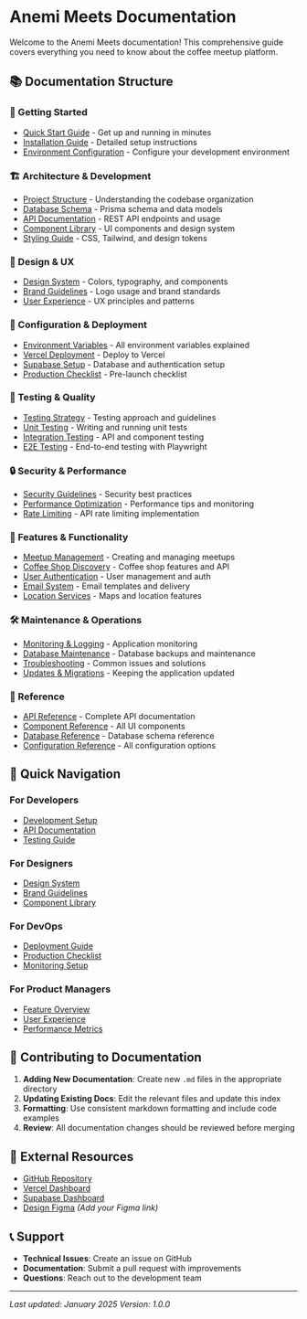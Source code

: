# Anemi Meets Documentation

Welcome to the Anemi Meets documentation! This comprehensive guide covers everything you need to know about the coffee meetup platform.

## 📚 Documentation Structure

### 🚀 Getting Started
- [Quick Start Guide](./getting-started/quick-start.md) - Get up and running in minutes
- [Installation Guide](./getting-started/installation.md) - Detailed setup instructions
- [Environment Configuration](./getting-started/environment.md) - Configure your development environment

### 🏗️ Architecture & Development
- [Project Structure](./development/project-structure.md) - Understanding the codebase organization
- [Database Schema](./development/database-schema.md) - Prisma schema and data models
- [API Documentation](./development/api-documentation.md) - REST API endpoints and usage
- [Component Library](./development/components.md) - UI components and design system
- [Styling Guide](./development/styling.md) - CSS, Tailwind, and design tokens

### 🎨 Design & UX
- [Design System](./design/design-system.md) - Colors, typography, and components
- [Brand Guidelines](./design/brand-guidelines.md) - Logo usage and brand standards
- [User Experience](./design/ux-guidelines.md) - UX principles and patterns

### 🔧 Configuration & Deployment
- [Environment Variables](./configuration/environment-variables.md) - All environment variables explained
- [Vercel Deployment](./deployment/vercel.md) - Deploy to Vercel
- [Supabase Setup](./deployment/supabase.md) - Database and authentication setup
- [Production Checklist](./deployment/production-checklist.md) - Pre-launch checklist

### 🧪 Testing & Quality
- [Testing Strategy](./testing/testing-strategy.md) - Testing approach and guidelines
- [Unit Testing](./testing/unit-tests.md) - Writing and running unit tests
- [Integration Testing](./testing/integration-tests.md) - API and component testing
- [E2E Testing](./testing/e2e-tests.md) - End-to-end testing with Playwright

### 🔒 Security & Performance
- [Security Guidelines](./security/security-guidelines.md) - Security best practices
- [Performance Optimization](./performance/optimization.md) - Performance tips and monitoring
- [Rate Limiting](./security/rate-limiting.md) - API rate limiting implementation

### 📱 Features & Functionality
- [Meetup Management](./features/meetups.md) - Creating and managing meetups
- [Coffee Shop Discovery](./features/coffee-shops.md) - Coffee shop features and API
- [User Authentication](./features/authentication.md) - User management and auth
- [Email System](./features/email-system.md) - Email templates and delivery
- [Location Services](./features/location.md) - Maps and location features

### 🛠️ Maintenance & Operations
- [Monitoring & Logging](./operations/monitoring.md) - Application monitoring
- [Database Maintenance](./operations/database.md) - Database backups and maintenance
- [Troubleshooting](./operations/troubleshooting.md) - Common issues and solutions
- [Updates & Migrations](./operations/updates.md) - Keeping the application updated

### 📖 Reference
- [API Reference](./reference/api-reference.md) - Complete API documentation
- [Component Reference](./reference/component-reference.md) - All UI components
- [Database Reference](./reference/database-reference.md) - Database schema reference
- [Configuration Reference](./reference/configuration-reference.md) - All configuration options

## 🎯 Quick Navigation

### For Developers
- [Development Setup](./getting-started/installation.md)
- [API Documentation](./development/api-documentation.md)
- [Testing Guide](./testing/testing-strategy.md)

### For Designers
- [Design System](./design/design-system.md)
- [Brand Guidelines](./design/brand-guidelines.md)
- [Component Library](./development/components.md)

### For DevOps
- [Deployment Guide](./deployment/vercel.md)
- [Production Checklist](./deployment/production-checklist.md)
- [Monitoring Setup](./operations/monitoring.md)

### For Product Managers
- [Feature Overview](./features/meetups.md)
- [User Experience](./design/ux-guidelines.md)
- [Performance Metrics](./performance/optimization.md)

## 📝 Contributing to Documentation

1. **Adding New Documentation**: Create new `.md` files in the appropriate directory
2. **Updating Existing Docs**: Edit the relevant files and update this index
3. **Formatting**: Use consistent markdown formatting and include code examples
4. **Review**: All documentation changes should be reviewed before merging

## 🔗 External Resources

- [GitHub Repository](https://github.com/theGeorge123/anemi)
- [Vercel Dashboard](https://vercel.com/dashboard)
- [Supabase Dashboard](https://supabase.com/dashboard)
- [Design Figma](https://figma.com/file/...) *(Add your Figma link)*

## 📞 Support

- **Technical Issues**: Create an issue on GitHub
- **Documentation**: Submit a pull request with improvements
- **Questions**: Reach out to the development team

---

*Last updated: January 2025*
*Version: 1.0.0* 